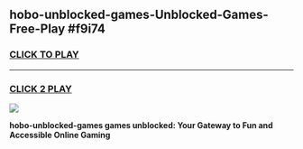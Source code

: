 
## hobo-unblocked-games-Unblocked-Games-Free-Play #f9i74
<h3>
<a href="https://us.freeplayer.one?title=hobo-unblocked-games&ref=9M">CLICK TO PLAY</a></h3>
<hr>

<h3>
<a href="https://us.freeplayer.one?title=hobo-unblocked-games&ref=9M">CLICK 2 PLAY</a>
  
</h3>

<a href="https://us.freeplayer.one?title=hobo-unblocked-games&ref=9M"><img src="https://clearcache.store/games.png"></a>


**hobo-unblocked-games games unblocked: Your Gateway to Fun and Accessible Online Gaming**
